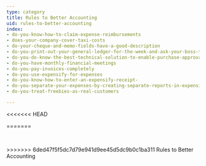 ```yaml
---
type: category
title: Rules to Better Accounting
uid: rules-to-better-accounting
index:
- do-you-know-how-to-claim-expense-reimbursements
- does-your-company-cover-taxi-costs
- do-your-cheque-and-memo-fields-have-a-good-description
- do-you-print-out-your-general-ledger-for-the-week-and-ask-your-boss-to-initial
- do-you-do-know-the-best-technical-solution-to-enable-purchase-approvals
- do-you-have-monthly-financial-meetings
- do-you-pay-invoices-completely
- do-you-use-expensify-for-expenses
- do-you-know-how-to-enter-an-expensify-receipt-
- do-you-separate-your-expenses-by-creating-separate-reports-in-expensify
- do-you-treat-freebies-as-real-customers

---
```

<<<<<<< HEAD

=======
<p>​​​<br></p>
>>>>>>> 6ded47f5f5dc7d79e941d9ee45d5dc9b0c1ba311
Rules to Better Accounting


